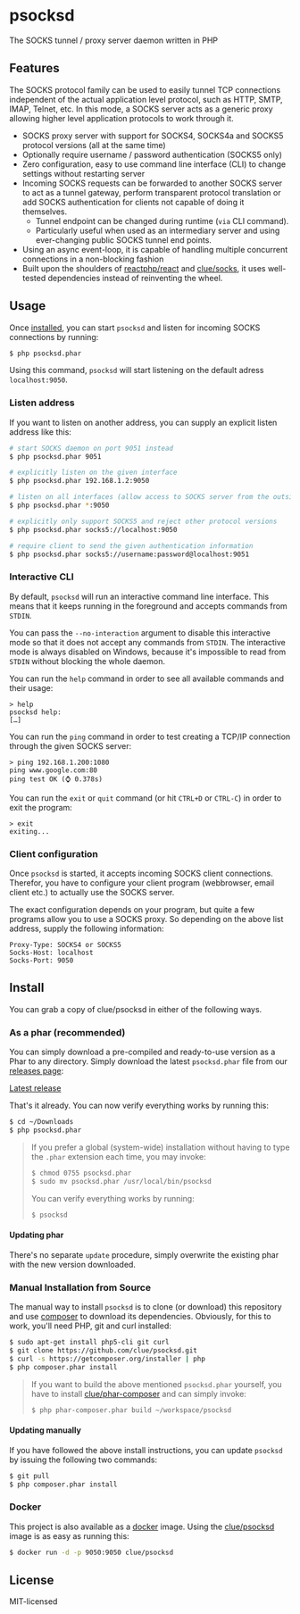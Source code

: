 # psocksd

The SOCKS tunnel / proxy server daemon written in PHP

## Features

The SOCKS protocol family can be used to easily tunnel TCP connections independent
of the actual application level protocol, such as HTTP, SMTP, IMAP, Telnet, etc.
In this mode, a SOCKS server acts as a generic proxy allowing higher level application protocols to work through it.

*   SOCKS proxy server with support for SOCKS4, SOCKS4a and SOCKS5 protocol versions (all at the same time)
*   Optionally require username / password authentication (SOCKS5 only)
*   Zero configuration, easy to use command line interface (CLI) to change settings without restarting server
*   Incoming SOCKS requests can be forwarded to another SOCKS server to act as a tunnel gateway,
perform transparent protocol translation or add SOCKS authentication for clients not capable of doing it themselves.
    *   Tunnel endpoint can be changed during runtime (`via` CLI command).
    *   Particularly useful when used as an intermediary server and using ever-changing public SOCKS tunnel end points.
*   Using an async event-loop, it is capable of handling multiple concurrent connections in a non-blocking fashion
*   Built upon the shoulders of [reactphp/react](https://github.com/reactphp/react) and
[clue/socks](https://github.com/clue/socks), it uses well-tested dependencies instead of reinventing the wheel.

## Usage

Once [installed](#install), you can start `psocksd` and listen for incoming SOCKS connections by running:

```bash
$ php psocksd.phar
```

Using this command, `psocksd` will start listening on the default adress `localhost:9050`.

### Listen address

If you want to listen on another address, you can supply an explicit
listen address like this:

```bash
# start SOCKS daemon on port 9051 instead
$ php psocksd.phar 9051

# explicitly listen on the given interface
$ php psocksd.phar 192.168.1.2:9050

# listen on all interfaces (allow access to SOCKS server from the outside)
$ php psocksd.phar *:9050

# explicitly only support SOCKS5 and reject other protocol versions
$ php psocksd.phar socks5://localhost:9050

# require client to send the given authentication information
$ php psocksd.phar socks5://username:password@localhost:9051
```

### Interactive CLI

By default, `psocksd` will run an interactive command line interface.
This means that it keeps running in the foreground and accepts commands from
`STDIN`.

You can pass the `--no-interaction` argument to disable this interactive mode
so that it does not accept any commands from `STDIN`.
The interactive mode is always disabled on Windows, because it's impossible to
read from `STDIN` without blocking the whole daemon.

You can run the `help` command in order to see all available commands and their
usage:

```
> help
psocksd help:
[…]
```

You can run the `ping` command in order to test creating a TCP/IP connection
through the given SOCKS server:

```
> ping 192.168.1.200:1080
ping www.google.com:80
ping test OK (⌚ 0.378s)
```

You can run the `exit` or `quit` command (or hit `CTRL+D` or `CTRL-C`) in
order to exit the program:

```
> exit
exiting...
```

### Client configuration

Once `psocksd` is started, it accepts incoming SOCKS client connections.
Therefor, you have to configure your client program (webbrowser, email client etc.) to actually use the SOCKS server.

The exact configuration depends on your program, but quite a few programs allow you to use a SOCKS proxy.
So depending on the above list address, supply the following information:

```
Proxy-Type: SOCKS4 or SOCKS5
Socks-Host: localhost
Socks-Port: 9050
```

## Install

You can grab a copy of clue/psocksd in either of the following ways.

### As a phar (recommended)

You can simply download a pre-compiled and ready-to-use version as a Phar
to any directory.
Simply download the latest `psocksd.phar` file from our
[releases page](https://github.com/clue/psocksd/releases):

[Latest release](https://github.com/clue/psocksd/releases/latest)

That's it already. You can now verify everything works by running this:

```bash
$ cd ~/Downloads
$ php psocksd.phar
```

> If you prefer a global (system-wide) installation without having to type the `.phar` extension
each time, you may invoke:
> 
> ```bash
> $ chmod 0755 psocksd.phar
> $ sudo mv psocksd.phar /usr/local/bin/psocksd
> ```
>
> You can verify everything works by running:
> 
> ```bash
> $ psocksd
> ```

#### Updating phar

There's no separate `update` procedure, simply overwrite the existing phar with the new version downloaded.

### Manual Installation from Source

The manual way to install `psocksd` is to clone (or download) this repository
and use [composer](http://getcomposer.org) to download its dependencies.
Obviously, for this to work, you'll need PHP, git and curl installed:

```bash
$ sudo apt-get install php5-cli git curl
$ git clone https://github.com/clue/psocksd.git
$ curl -s https://getcomposer.org/installer | php
$ php composer.phar install
```

> If you want to build the above mentioned `psocksd.phar` yourself, you have
to install [clue/phar-composer](https://github.com/clue/phar-composer#install)
and can simply invoke:
>
> ```bash
> $ php phar-composer.phar build ~/workspace/psocksd
> ```

#### Updating manually

If you have followed the above install instructions, you can update `psocksd` by issuing the following two commands:

```bash
$ git pull
$ php composer.phar install
```

### Docker

This project is also available as a [docker](https://www.docker.com/) image.
Using the [clue/psocksd](https://registry.hub.docker.com/u/clue/psocksd/) image is as easy as running this:

```bash
$ docker run -d -p 9050:9050 clue/psocksd
```

## License

MIT-licensed

